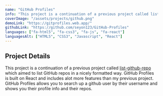 ```yaml
---
name: "GitHub Profiles"
info: "This project is a continuation of a previous project called list-github-repos which aimed to list GitHub repos in a nicely formatted way. GitHub Profiles is built on React and includes alot more features than my previous project. GitHub Profiles allows you to search up a github user by their username and shows you their profile info and their repos."
coverImage: "/assets/projects/github.png"
demoLink: "https://gitprofiles.web.app/"
githubLink: "https://github.com/seyon123/GitHub-Profiles"
languages: ["fa-html5", "fa-css3", "fa-js", "fa-react"]
languagesAlt: ["HTML5", "CSS3", "Javascript", "React"]
---
```


## Project Details

This project is a continuation of a previous project called [list-github-repo](https://github.com/seyon123/list-github-repos) which aimed to list GitHub repos in a nicely formatted way. GitHub Profiles is built on React and includes alot more features than my previous project. GitHub Profiles allows you to search up a github user by their username and shows you their profile info and their repos.